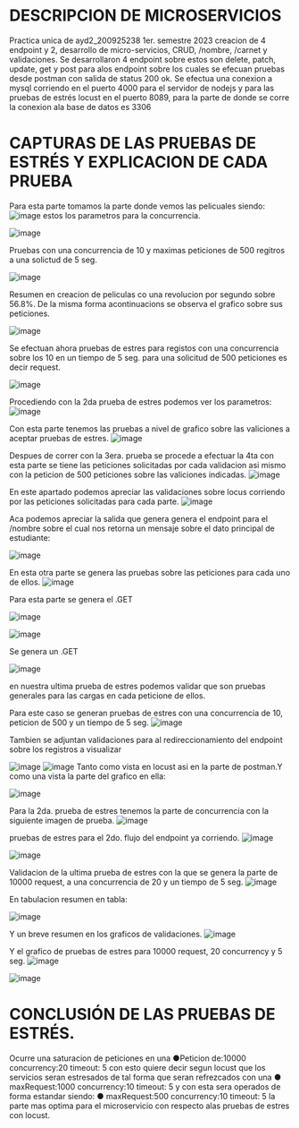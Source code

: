 # DESCRIPCION DE MICROSERVICIOS 
Practica unica de ayd2_200925238 1er. semestre 2023 creacion de 4 endpoint y 2, desarrollo de micro-servicios, CRUD,  /nombre, /carnet y validaciones.
Se desarrollaron 4 endpoint sobre estos son delete, patch, update, get y post para alos endpoint sobre los cuales se efecuan pruebas desde postman con salida de status 200 ok. Se efectua una conexion a mysql corriendo en el puerto 4000 para el servidor de nodejs y para las pruebas de estrés locust en el puerto 8089, para la parte de donde se corre la conexion ala base de datos es 3306

# CAPTURAS DE LAS PRUEBAS DE ESTRÉS Y EXPLICACION DE CADA PRUEBA
Para esta parte tomamos la parte donde vemos las pelicuales siendo:
![image](https://user-images.githubusercontent.com/15185688/236240121-137f7990-650b-4ea9-bfbc-3361f09d06a7.png)
estos los parametros para la concurrencia.

![image](https://user-images.githubusercontent.com/15185688/236043771-10799258-e0b3-4ad9-be05-dddc6424e5b8.png)

Pruebas con una concurrencia de 10 y maximas peticiones de 500 regitros a una solictud de 5 seg.

![image](https://user-images.githubusercontent.com/15185688/236044541-24031106-847c-4469-936f-d2ff973af5e6.png)

Resumen en creacion de peliculas co una revolucion por segundo sobre 56.8%. De la misma forma
acontinuacions se observa el grafico sobre sus peticiones.

![image](https://user-images.githubusercontent.com/15185688/236045150-4fd14f51-8e0b-4725-a556-dc8d29427224.png)

Se efectuan ahora pruebas de estres para registos con una concurrencia sobre los 10 en un tiempo de 5 seg.
para una solicitud de 500 peticiones es decir request.

![image](https://user-images.githubusercontent.com/15185688/236047658-fe6d988e-f3f6-47de-84c6-88c085ccaf73.png)

Procediendo con la 2da prueba de estres podemos ver los parametros:
![image](https://user-images.githubusercontent.com/15185688/236241188-6f9ea150-37c7-46a0-b6a0-a952ad35359d.png)

Con esta parte tenemos las pruebas a nivel de grafico sobre las valiciones a aceptar pruebas de estres.
![image](https://user-images.githubusercontent.com/15185688/236047904-2de7ae89-996b-476d-8980-ece2859c0d5b.png)


Despues de correr con la 3era. prueba se procede a efectuar la 4ta con esta parte se tiene las peticiones solicitadas
por cada validacion asi mismo con la peticion de 500 peticiones sobre las valiciones indicadas.
![image](https://user-images.githubusercontent.com/15185688/236048522-53237e4b-8a11-456b-b5f1-79cb7ad7ae08.png)


En este apartado podemos apreciar las validaciones sobre locus corriendo por las peticiones solicitadas para cada parte.
![image](https://user-images.githubusercontent.com/15185688/236048718-62cc9051-45b0-44a0-88d0-3838573f228f.png)

Aca podemos apreciar la salida que genera genera el endpoint para el /nombre sobre el cual nos retorna un mensaje sobre el dato
principal de estudiante:

![image](https://user-images.githubusercontent.com/15185688/236049327-712db7dd-55e8-4efa-aedc-5155dd14fb86.png)

En esta otra parte se genera las pruebas sobre las peticiones para cada uno de ellos.
![image](https://user-images.githubusercontent.com/15185688/236049600-9171fd55-2587-4f28-8c59-bdc242e57cbe.png)



Para esta parte se genera el .GET 

![image](https://user-images.githubusercontent.com/15185688/236050469-a468674a-093b-4b0e-a931-9e590aea8f65.png)


![image](https://user-images.githubusercontent.com/15185688/236050658-6a2c5c6f-89c4-47cb-b3e0-20d3c70dce57.png)

Se genera un .GET 

![image](https://user-images.githubusercontent.com/15185688/236050950-ee3b79d3-12d8-420b-a2d5-87053928d16e.png)

en nuestra ultima prueba de estres podemos validar que son pruebas generales para las cargas en cada peticione de ellos.

Para este caso se generan pruebas de estres con una concurrencia de 10, peticion de 500 y un tiempo de 5 seg.
![image](https://user-images.githubusercontent.com/15185688/236051644-66ed67ad-faa6-47f7-b461-946bd5046c18.png)


Tambien se adjuntan validaciones para al redireccionamiento del endpoint sobre los registros a visualizar

![image](https://user-images.githubusercontent.com/15185688/236051910-5b228210-18c7-4bf9-8523-efb551f76196.png)
![image](https://user-images.githubusercontent.com/15185688/236051943-55548127-d6e0-489b-a226-0928e0c04d42.png)
Tanto como vista en locust asi en la parte de postman.Y como una vista la parte del grafico en ella:

![image](https://user-images.githubusercontent.com/15185688/236052264-a6920168-b3cb-4438-9374-21b020e9e891.png)

Para la 2da. prueba de estres tenemos la parte de concurrencia con la siguiente imagen de prueba.
![image](https://user-images.githubusercontent.com/15185688/236052683-6f25f419-a792-4863-a900-2238c986d93d.png)


pruebas de estres para el 2do. flujo del endpoint ya corriendo.
![image](https://user-images.githubusercontent.com/15185688/236053147-9ab26aa5-0853-484d-a39d-11752a504577.png)

![image](https://user-images.githubusercontent.com/15185688/236053261-356fac97-9060-4c02-b90b-c618a79a812c.png)

Validacion de la ultima prueba de estres con la que se genera la parte de 10000 request, a una concurrencia de 20 y un tiempo de 5 seg.
![image](https://user-images.githubusercontent.com/15185688/236053824-978a4955-5805-4e84-b692-027ce9bbe961.png)


En tabulacion resumen en tabla:

![image](https://user-images.githubusercontent.com/15185688/236054313-3193a3e9-f4f2-4892-8c9e-df961345f0a7.png)



Y un breve resumen en los graficos de validaciones.
![image](https://user-images.githubusercontent.com/15185688/236054348-58adc6d2-0756-4e71-b5fc-945d2df93e7f.png)


Y el grafico de pruebas de estres para 10000 request, 20 concurrency y 5 seg. 
![image](https://user-images.githubusercontent.com/15185688/236054500-05c6fe01-c82e-4e19-897b-a322568e9563.png)

![image](https://user-images.githubusercontent.com/15185688/236054606-a5623d05-aa9f-46f8-a302-76a226019c6c.png)

# CONCLUSIÓN DE LAS PRUEBAS DE ESTRÉS.
  Ocurre una saturacion de peticiones en una ●Peticion de:10000 concurrency:20 timeout: 5 con esto quiere decir segun locust que los servicios seran estresados de tal forma que seran refrezcados con una ● maxRequest:1000 concurrency:10 timeout: 5 y con esta sera operados de forma estandar siendo:
● maxRequest:500 concurrency:10 timeout: 5 la parte mas optima para el microservicio con respecto alas pruebas de estres con locust.


